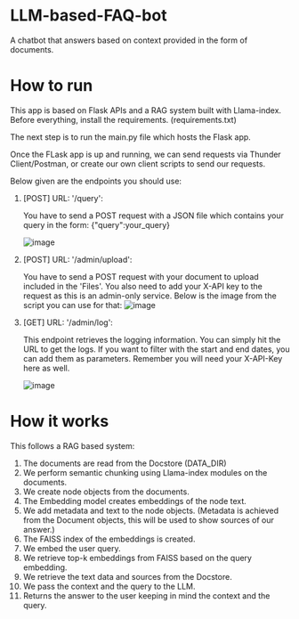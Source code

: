 # LLM-based-FAQ-bot
A chatbot that answers based on context provided in the form of documents.
# How to run
This app is based on Flask APIs and a RAG system built with Llama-index.
Before everything, install the requirements. (requirements.txt)

The next step is to run the main.py file which hosts the Flask app.

Once the FLask app is up and running, we can send requests via Thunder Client/Postman, or create our own client scripts to send our requests.

Below given are the endpoints you should use:

1. [POST] URL:  '/query':

   You have to send a POST request with a JSON file which contains your query in the form:
   {"query":your_query}

    ![image](https://github.com/user-attachments/assets/88205301-0ab1-4219-8679-1db7955dfc94)

2. [POST] URL: '/admin/upload':

   You have to send a POST request with your document to upload included in the 'Files'. You also need to add your X-API key to the request as this is an admin-only service.
   Below is the image from the script you can use for that:
   ![image](https://github.com/user-attachments/assets/9e9918e9-52fc-4151-ad77-1d4a998e0875)

3. [GET] URL: '/admin/log':

   This endpoint retrieves the logging information. You can simply hit the URL to get the logs. If you want to filter with the start and end dates, you can add them as parameters. Remember you will need your X-API-Key here as well.

   ![image](https://github.com/user-attachments/assets/6b9c1638-5078-4a41-aa20-a18e1e0a7509)

#  How it works

This follows a RAG based system:

1. The documents are read from the Docstore (DATA_DIR)
2. We perform semantic chunking using Llama-index modules on the documents.
3. We create node objects from the documents.
4. The Embedding model creates embeddings of the node text.
5. We add metadata and text to the node objects. (Metadata is achieved from the Document objects, this will be used to show sources of our answer.)
6. The FAISS index of the embeddings is created.
7. We embed the user query.
8. We retrieve top-k embeddings from FAISS based on the query embedding.
9. We retrieve the text data and sources from the Docstore.
10. We pass the context and the query to the LLM.
11. Returns the answer to the user keeping in mind the context and the query. 
